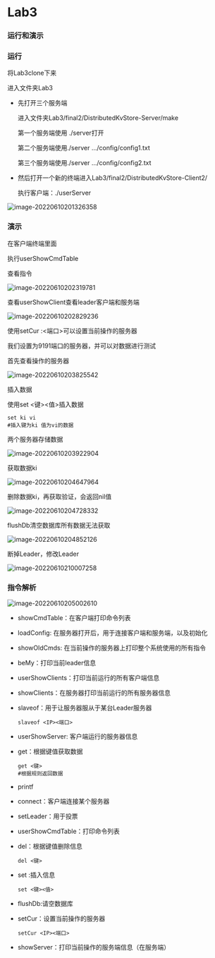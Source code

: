 # Lab3

### 运行和演示

### 运行

将Lab3clone下来

进入文件夹Lab3

- 先打开三个服务端

  进入文件夹Lab3/final2/DistributedKvStore-Server/make

  第一个服务端使用 ./server打开

  第二个服务端使用./server .../config/config1.txt

  第三个服务端使用./server .../config/config2.txt

- 然后打开一个新的终端进入Lab3/final2/DistributedKvStore-Client2/

  执行客户端：./userServer

![image-20220610201326358](https://s2.loli.net/2022/06/10/fKysHjLpWRg3uJk.png)

### 演示

在客户端终端里面

执行userShowCmdTable

查看指令

![image-20220610202319781](https://s2.loli.net/2022/06/10/JuNecLRyMPtIWSQ.png)

查看userShowClient查看leader客户端和服务端

![image-20220610202829236](https://s2.loli.net/2022/06/10/JQGqU3XFRTxVcN6.png)

使用setCur <IP>:<端口>可以设置当前操作的服务器

我们设置为9191端口的服务器，并可以对数据进行测试

首先查看操作的服务器

![image-20220610203825542](https://s2.loli.net/2022/06/10/HNXjiwa5dtgsuPR.png)

插入数据

使用set <键><值>插入数据

```
set ki vi
#插入键为ki 值为vi的数据
```

两个服务器存储数据

![image-20220610203922904](https://s2.loli.net/2022/06/10/iUtXDRx6zLGuBwd.png)

获取数据ki

![image-20220610204647964](https://s2.loli.net/2022/06/10/z6SAPXrUCL3jYaw.png)



删除数据ki，再获取验证，会返回nil值

![image-20220610204728332](https://s2.loli.net/2022/06/10/rldJgzyOZsEcFbe.png)

flushDb清空数据库所有数据无法获取

![image-20220610204852126](https://s2.loli.net/2022/06/10/7MhY1UE4aZoA9Vp.png)

断掉Leader，修改Leader

![image-20220610210007258](https://s2.loli.net/2022/06/10/8T3bPyxiMqaQUnv.png)

### 指令解析

![image-20220610205002610](https://s2.loli.net/2022/06/10/fKUumglYjHDowx8.png)

- showCmdTable：在客户端打印命令列表

- loadConfig: 在服务器打开后，用于连接客户端和服务端，以及初始化

- showOldCmds: 在当前操作的服务器上打印整个系统使用的所有指令

- beMy：打印当前leader信息

- userShowClients：打印当前运行的所有客户端信息

- showClients：在服务器打印当前运行的所有服务器信息

- slaveof：用于让服务器服从于某台Leader服务器

  ```
  slaveof <IP><端口>
  ```

- userShowServer: 客户端运行的服务器信息

- get：根据键值获取数据

  ```
  get <键>
  #根据规则返回数据
  ```

- printf

- connect：客户端连接某个服务器

- setLeader：用于投票

- userShowCmdTable：打印命令列表

- del：根据键值删除信息

  ```
  del <键>
  ```

- set :插入信息

  ```
  set <键><值>
  ```

- flushDb:请空数据库

- setCur：设置当前操作的服务器

  ```
  setCur <IP><端口>
  ```

- showServer：打印当前操作的服务端信息（在服务端）



